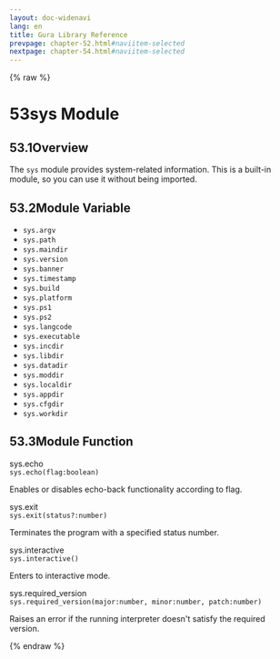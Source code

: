 ```yaml
---
layout: doc-widenavi
lang: en
title: Gura Library Reference
prevpage: chapter-52.html#naviitem-selected
nextpage: chapter-54.html#naviitem-selected
---
```

{% raw %}
<h1><span class="caption-index-1">53</span>sys Module</h1>
<h2><span class="caption-index-2">53.1</span><a name="anchor-53-1"></a>Overview</h2>
<p>
The <code class="highlighter-rouge">sys</code> module provides system-related information. This is a built-in module, so you can use it without being imported.
</p>
<h2><span class="caption-index-2">53.2</span><a name="anchor-53-2"></a>Module Variable</h2>
<ul>
<li><code class="highlighter-rouge">sys.argv</code></li>
<li><code class="highlighter-rouge">sys.path</code></li>
<li><code class="highlighter-rouge">sys.maindir</code></li>
<li><code class="highlighter-rouge">sys.version</code></li>
<li><code class="highlighter-rouge">sys.banner</code></li>
<li><code class="highlighter-rouge">sys.timestamp</code></li>
<li><code class="highlighter-rouge">sys.build</code></li>
<li><code class="highlighter-rouge">sys.platform</code></li>
<li><code class="highlighter-rouge">sys.ps1</code></li>
<li><code class="highlighter-rouge">sys.ps2</code></li>
<li><code class="highlighter-rouge">sys.langcode</code></li>
<li><code class="highlighter-rouge">sys.executable</code></li>
<li><code class="highlighter-rouge">sys.incdir</code></li>
<li><code class="highlighter-rouge">sys.libdir</code></li>
<li><code class="highlighter-rouge">sys.datadir</code></li>
<li><code class="highlighter-rouge">sys.moddir</code></li>
<li><code class="highlighter-rouge">sys.localdir</code></li>
<li><code class="highlighter-rouge">sys.appdir</code></li>
<li><code class="highlighter-rouge">sys.cfgdir</code></li>
<li><code class="highlighter-rouge">sys.workdir</code></li>
</ul>
<h2><span class="caption-index-2">53.3</span><a name="anchor-53-3"></a>Module Function</h2>
<div class="h5">sys.echo</div>
<div class="mb-2"><i class="fas fa-caret-right mr-2"></i><code>sys.echo(flag:boolean)</code></div>
<p>
Enables or disables echo-back functionality according to flag.
</p>
<div class="h5">sys.exit</div>
<div class="mb-2"><i class="fas fa-caret-right mr-2"></i><code>sys.exit(status?:number)</code></div>
<p>
Terminates the program with a specified status number.
</p>
<div class="h5">sys.interactive</div>
<div class="mb-2"><i class="fas fa-caret-right mr-2"></i><code>sys.interactive()</code></div>
<p>
Enters to interactive mode.
</p>
<div class="h5">sys.required_version</div>
<div class="mb-2"><i class="fas fa-caret-right mr-2"></i><code>sys.required_version(major:number, minor:number, patch:number)</code></div>
<p>
Raises an error if the running interpreter doesn't satisfy the required version.
</p>
{% endraw %}
